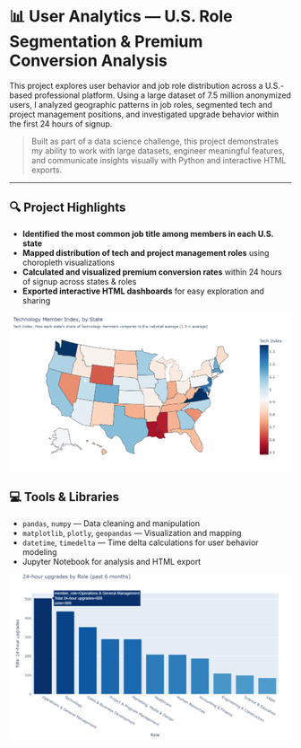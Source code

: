 # 📊 User Analytics — U.S. Role Segmentation & Premium Conversion Analysis

This project explores user behavior and job role distribution across a U.S.-based professional platform. Using a large dataset of 7.5 million anonymized users, I analyzed geographic patterns in job roles, segmented tech and project management positions, and investigated upgrade behavior within the first 24 hours of signup.

> Built as part of a data science challenge, this project demonstrates my ability to work with large datasets, engineer meaningful features, and communicate insights visually with Python and interactive HTML exports.

---

## 🔍 Project Highlights

- **Identified the most common job title among members in each U.S. state**
- **Mapped distribution of tech and project management roles** using choropleth visualizations
- **Calculated and visualized premium conversion rates** within 24 hours of signup across states & roles
- **Exported interactive HTML dashboards** for easy exploration and sharing


![Choropleth Map](assets/User_Analytics_Cover.png)



## 💻 Tools & Libraries

- `pandas`, `numpy` — Data cleaning and manipulation  
- `matplotlib`, `plotly`, `geopandas` — Visualization and mapping  
- `datetime`, `timedelta` — Time delta calculations for user behavior modeling  
- Jupyter Notebook for analysis and HTML export

![Bar Chart](assets/barchart.png)


